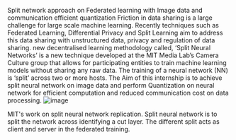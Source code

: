 Split network approach on Federated learning with Image data and communication efficient quantization
Friction in data sharing is a large challenge for large scale machine learning. Recently techniques such as Federated Learning, Differential Privacy and Split Learning aim to address this data sharing with unstructured data, privacy and regulation of data sharing. new decentralised learning methodology called, ‘Split Neural Networks’ is a new technique developed at the MIT Media Lab’s Camera Culture group that allows for participating entities to train machine learning models without sharing any raw data. The training of a neural network (NN) is ‘split’ across two or more hosts. The Aim of this internship is to achieve split neural network on image data and perform Quantization on neural network for efficient computation and reduced communication cost on data processing.
![image](https://user-images.githubusercontent.com/57839087/116559487-196e0900-a933-11eb-91eb-a4444e0ca8ad.png)

MIT's work on split neural network replication. Split neural network is to split the network across identifying a cut layer. The different split acts as client and server in the federated training.



